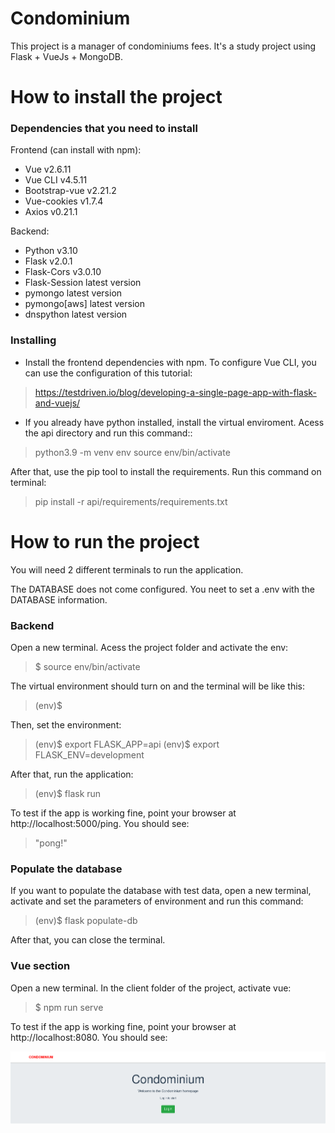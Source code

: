 # Condominium
This project is a manager of condominiums fees.
It's a study project using Flask + VueJs + MongoDB.

# How to install the project

### Dependencies that you need to install
Frontend (can install with npm):
- Vue v2.6.11
- Vue CLI v4.5.11
- Bootstrap-vue v2.21.2
- Vue-cookies v1.7.4
- Axios v0.21.1

Backend:
- Python v3.10
- Flask v2.0.1
- Flask-Cors v3.0.10
- Flask-Session latest version
- pymongo latest version
- pymongo[aws] latest version
- dnspython latest version

### Installing
- Install the frontend dependencies with npm. To configure Vue CLI, you can use the configuration of this tutorial:
> https://testdriven.io/blog/developing-a-single-page-app-with-flask-and-vuejs/

- If you already have python installed, install the virtual enviroment. Acess the api directory and run this command::
> python3.9 -m venv env
> source env/bin/activate

After that, use the pip tool to install the requirements. Run this command on terminal:
> pip install -r api/requirements/requirements.txt

# How to run the project
You will need 2 different terminals to run the application.

The DATABASE does not come configured. You neet to set a .env with the DATABASE information.

### Backend
Open a new terminal. Acess the project folder and activate the env:

> $ source env/bin/activate

The virtual environment should turn on and the terminal will be like this:

> (env)$

Then, set the environment:

> (env)$ export FLASK_APP=api
> (env)$ export FLASK_ENV=development

After that, run the application:

> (env)$ flask run

To test if the app is working fine, point your browser at http://localhost:5000/ping. You should see:

> "pong!"

### Populate the database
If you want to populate the database with test data, open a new terminal, activate and set the parameters of environment and run this command:

> (env)$ flask populate-db

After that, you can close the terminal.

### Vue section

Open a new terminal. In the client folder of the project, activate vue:

> $ npm run serve

To test if the app is working fine, point your browser at http://localhost:8080. You should see:

![](/client/public/homepage.png)

